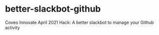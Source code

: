# better-slackbot-github
Coveo Innovate April 2021 Hack: A better slackbot to manage your Github activity
